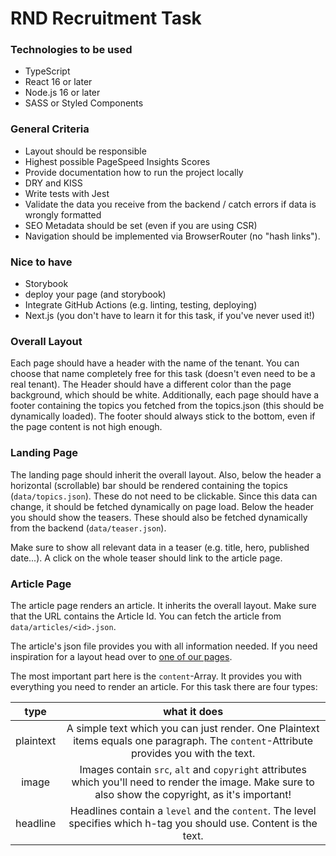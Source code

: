 # RND Recruitment Task

### Technologies to be used
- TypeScript
- React 16 or later
- Node.js 16 or later
- SASS or Styled Components


### General Criteria
- Layout should be responsible
- Highest possible PageSpeed Insights Scores
- Provide documentation how to run the project locally
- DRY and KISS
- Write tests with Jest
- Validate the data you receive from the backend / catch errors if data is wrongly formatted
- SEO Metadata should be set (even if you are using CSR)
- Navigation should be implemented via BrowserRouter (no "hash links").

### Nice to have
- Storybook
- deploy your page (and storybook)
- Integrate GitHub Actions (e.g. linting, testing, deploying)
- Next.js (you don't have to learn it for this task, if you've never used it!)


### Overall Layout

Each page should have a header with the name of the tenant. You can choose that name completely free for this task (doesn't even need to be a real tenant).
The Header should have a different color than the page background, which should be white.
Additionally, each page should have a footer containing the topics you fetched from the topics.json (this should be dynamically loaded).
The footer should always stick to the bottom, even if the page content is not high enough.

### Landing Page

The landing page should inherit the overall layout. Also, below the header a horizontal (scrollable) bar should be rendered containing the topics (`data/topics.json`). 
These do not need to be clickable. Since this data can change, it should be fetched dynamically on page load.
Below the header you should show the teasers. These should also be fetched dynamically from the backend (`data/teaser.json`).

Make sure to show all relevant data in a teaser (e.g. title, hero, published date...).
A click on the whole teaser should link to the article page.

### Article Page

The article page renders an article. It inherits the overall layout.
Make sure that the URL contains the Article Id. You can fetch the article from `data/articles/<id>.json`.

The article's json file provides you with all information needed. If you need inspiration for a layout head over to [one of our pages](https://www.rnd.de/politik/tv-triell-baerbock-laschet-und-scholz-zu-klima-steuer-corona-und-moegliche-koalitionen-BXBPJNRAZYLGC3JLQO4YKM46RY.html).

The most important part here is the `content`-Array. It provides you with everything you need to render an article.
For this task there are four types:

|type|what it does|
|:-----:|:------:|
|plaintext|A simple text which you can just render. One Plaintext items equals one paragraph. The `content`-Attribute provides you with the text.|
|image|Images contain `src`, `alt` and `copyright` attributes which you'll need to render the image. Make sure to also show the copyright, as it's important!|
|headline|Headlines contain a `level` and the `content`. The level specifies which h-tag you should use. Content is the text.|
